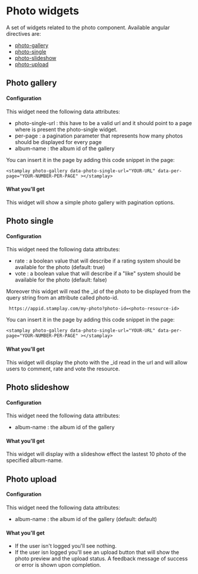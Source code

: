 Photo widgets
==================

A set of widgets related to the photo component. Available angular directives are:
* [photo-gallery](#photo-gallery)
* [photo-single](#photo-single)
* [photo-slideshow](#photo-slideshow)
* [photo-upload](#photo-upload)

## Photo gallery
#### Configuration
This widget need the following data attributes:
* photo-single-url : this have to be a valid url and it should point to a page where is present the photo-single widget.   
* per-page : a pagination parameter that represents how many photos should be displayed for every page  
* album-name : the album id of the gallery 

You can insert it in the page by adding this code snippet in the page:  

	<stamplay photo-gallery data-photo-single-url="YOUR-URL" data-per-page="YOUR-NUMBER-PER-PAGE" ></stamplay>


#### What you'll get
This widget will show a simple photo gallery with pagination options. 

## Photo single
#### Configuration
This widget need the following data attributes:
* rate : a boolean value that will describe if a rating system should be available for the photo (default: true) 
* vote : a boolean value that will describe if a "like" system should be available for the photo (default: false)   

Moreover this widget will read the _id of the photo to be displayed from the query string from an attribute called photo-id. 

	 https://appid.stamplay.com/my-photo?photo-id=<photo-resource-id>

You can insert it in the page by adding this code snippet in the page:  

	<stamplay photo-gallery data-photo-single-url="YOUR-URL" data-per-page="YOUR-NUMBER-PER-PAGE" ></stamplay>


#### What you'll get
This widget will display the photo with the _id read in the url and will allow users to comment, rate and vote the resource. 
## Photo slideshow
#### Configuration
This widget need the following data attributes:
* album-name : the album id of the gallery 

#### What you'll get
This widget will display with a slideshow effect the lastest 10 photo of the specified album-name.

## Photo upload
#### Configuration
This widget need the following data attributes:
* album-name : the album id of the gallery (default: default) 

#### What you'll get
* If the user isn't logged you'll see nothing.
* If the user isn logged you'll see an upload button that will show the photo preview and the upload status. A feedback message of success or error is shown upon completion.
